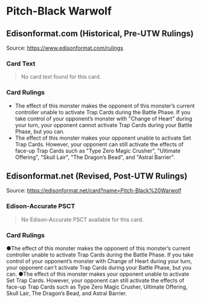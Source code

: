 # Pitch-Black Warwolf

## Edisonformat.com (Historical, Pre-UTW Rulings)

Source: https://www.edisonformat.com/rulings

### Card Text

> No card text found for this card.

### Card Rulings

*   The effect of this monster makes the opponent of this monster’s current controller unable to activate Trap Cards during the Battle Phase. If you take control of your opponent’s monster with "Change of Heart" during your turn, your opponent cannot activate Trap Cards during your Battle Phase, but you can.
*   The effect of this monster makes your opponent unable to activate Set Trap Cards. However, your opponent can still activate the effects of face-up Trap Cards such as "Type Zero Magic Crusher", "Ultimate Offering", "Skull Lair", "The Dragon’s Bead", and "Astral Barrier".

## Edisonformat.net (Revised, Post-UTW Rulings)

Source: https://edisonformat.net/card?name=Pitch-Black%20Warwolf

### Edison-Accurate PSCT

> No Edison-Accurate PSCT available for this card.

### Card Rulings

●The effect of this monster makes the opponent of this monster’s current controller unable to activate Trap Cards during the Battle Phase. If you take control of your opponent’s monster with Change of Heart during your turn, your opponent can't activate Trap Cards during your Battle Phase, but you can.
●The effect of this monster makes your opponent unable to activate Set Trap Cards. However, your opponent can still activate the effects of face-up Trap Cards such as Type Zero Magic Crusher, Ultimate Offering, Skull Lair, The Dragon’s Bead, and Astral Barrier.
            
